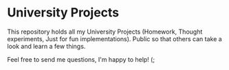 # University Projects
This repository holds all my University Projects (Homework, Thought experiments, Just for fun implementations). Public so that others can take a look and learn a few things. 

Feel free to send me questions, I'm happy to help! (;
